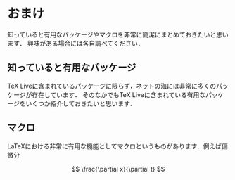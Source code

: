 # おまけ

知っていると有用なパッケージやマクロを非常に簡潔にまとめておきたいと思います．
興味がある場合には各自調べてください．

## 知っていると有用なパッケージ

TeX Liveに含まれているパッケージに限らず，ネットの海には非常に多くのパッケージが存在しています．
そのなかでもTeX Liveに含まれている有用なパッケージをいくつか紹介しておきたいと思います．

## マクロ

LaTeXにおける非常に有用な機能としてマクロというものがあります．例えば偏微分


$$
\frac{\partial x}{\partial t}
$$
